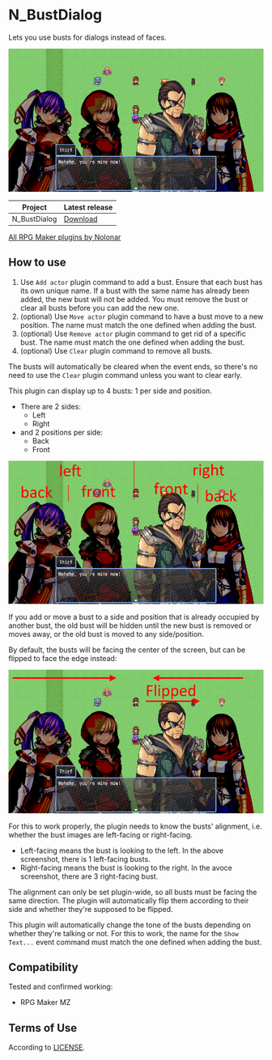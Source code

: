 # N_BustDialog
Lets you use busts for dialogs instead of faces.

![Screenshot](busts.png)

| Project      | Latest release      |
| ------------ | ------------------- |
| N_BustDialog | [Download][release] |

[All RPG Maker plugins by Nolonar][hub]

## How to use
1. Use `Add actor` plugin command to add a bust. Ensure that each bust has its own unique name. If a bust with the same name has already been added, the new bust will not be added. You must remove the bust or clear all busts before you can add the new one.
2. (optional) Use `Move actor` plugin command to have a bust move to a new position. The name must match the one defined when adding the bust.
3. (optional) Use `Remove actor` plugin command to get rid of a specific bust. The name must match the one defined when adding the bust.
4. (optional) Use `Clear` plugin command to remove all busts.

The busts will automatically be cleared when the event ends, so there's no need to use the `Clear` plugin command unless you want to clear early.

This plugin can display up to 4 busts: 1 per side and position.
- There are 2 sides:
  - Left
  - Right
- and 2 positions per side:
  - Back
  - Front

![Sides and positions](busts_side_position.png)

If you add or move a bust to a side and position that is already occupied by another bust, the old bust will be hidden until the new bust is removed or moves away, or the old bust is moved to any side/position.

By default, the busts will be facing the center of the screen, but can be flipped to face the edge instead:

![Facing directions](busts_facing.png)

For this to work properly, the plugin needs to know the busts' alignment, i.e. whether the bust images are left-facing or right-facing.
- Left-facing means the bust is looking to the left. In the above screenshot, there is 1 left-facing busts.
- Right-facing means the bust is looking to the right. In the avoce screenshot, there are 3 right-facing bust.

The alignment can only be set plugin-wide, so all busts must be facing the same direction. The plugin will automatically flip them according to their side and whether they're supposed to be flipped.

This plugin will automatically change the tone of the busts depending on whether they're talking or not. For this to work, the name for the `Show Text...` event command must match the one defined when adding the bust.

## Compatibility
Tested and confirmed working:
- RPG Maker MZ

## Terms of Use
According to [LICENSE](LICENSE).


  [hub]: https://github.com/Nolonar/RM_Plugins
  [release]: https://github.com/Nolonar/RM_Plugins-BustDialog/releases/latest/download/N_BustDialog.js
